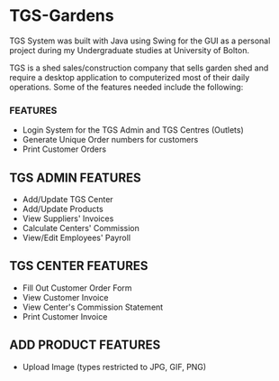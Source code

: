 # TGS-Gardens

TGS System was built with Java using Swing for the GUI as a personal project during my Undergraduate studies at University of Bolton.

TGS is a shed sales/construction company that sells garden shed and require a desktop application to computerized most of their daily operations. Some of the features needed include the following:

### FEATURES
- Login System for the TGS Admin and TGS Centres (Outlets)
- Generate Unique Order numbers for customers
- Print Customer Orders


## TGS ADMIN FEATURES 
- Add/Update TGS Center
- Add/Update Products
- View Suppliers' Invoices
- Calculate Centers' Commission
- View/Edit Employees' Payroll

## TGS CENTER FEATURES
- Fill Out Customer Order Form
- View Customer Invoice
- View Center's Commission Statement
- Print Customer Invoice

## ADD PRODUCT FEATURES 
- Upload Image (types restricted to JPG, GIF, PNG)
